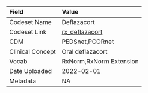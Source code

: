 |Field            |Value                   |
|:----------------|:-----------------------|
|Codeset Name     |Deflazacort             |
|Codeset Link     |[rx_deflazacort](https://github.com/PEDSnet/Variable-Dictionary/blob/main/drug/rx_deflazacort.csv)|
|CDM              |PEDSnet,PCORnet         |
|Clinical Concept |Oral deflazacort        |
|Vocab            |RxNorm,RxNorm Extension |
|Date Uploaded    |2022-02-01              |
|Metadata         |NA                      |
